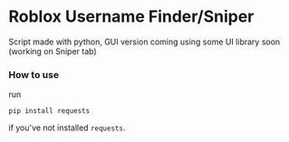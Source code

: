 # Roblox Username Finder/Sniper
Script made with python,
GUI version coming using some UI library soon (working on Sniper tab)
### How to use
run
```batch
pip install requests
```
if you've not installed `requests`.
